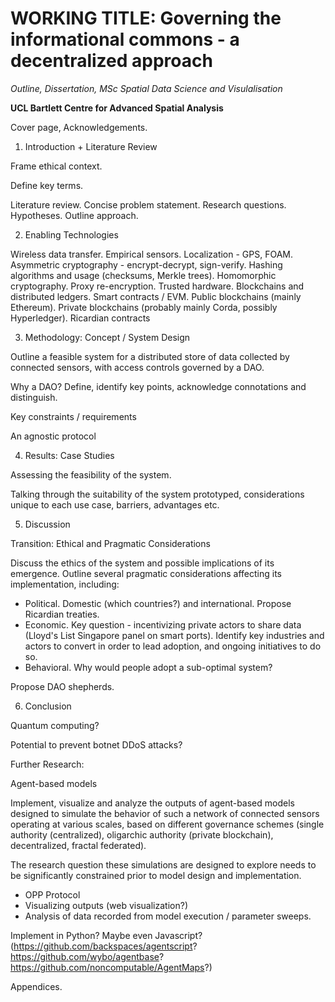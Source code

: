 # WORKING TITLE: Governing the informational commons - a decentralized approach

*Outline, Dissertation, MSc Spatial Data Science and Visulalisation*

**UCL Bartlett Centre for Advanced Spatial Analysis**

Cover page, Acknowledgements.

1. Introduction + Literature Review

Frame ethical context.

Define key terms.

Literature review. Concise problem statement. Research questions. Hypotheses. Outline approach.

2. Enabling Technologies

Wireless data transfer. Empirical sensors. Localization - GPS, FOAM. Asymmetric cryptography - encrypt-decrypt, sign-verify. Hashing algorithms and usage (checksums, Merkle trees). Homomorphic cryptography. Proxy re-encryption. Trusted hardware. Blockchains and distributed ledgers. Smart contracts / EVM. Public blockchains (mainly Ethereum). Private blockchains (probably mainly Corda, possibly Hyperledger). Ricardian contracts

3. Methodology: Concept / System Design

Outline a feasible system for a distributed store of data collected by connected sensors, with access controls governed by a DAO.

Why a DAO? Define, identify key points, acknowledge connotations and distinguish.

Key constraints / requirements

An agnostic protocol

4. Results: Case Studies

Assessing the feasibility of the system.

Talking through the suitability of the system prototyped, considerations unique to each use case, barriers, advantages etc.


5. Discussion

Transition: Ethical and Pragmatic Considerations

Discuss the ethics of the system and possible implications of its emergence. Outline several pragmatic considerations affecting its implementation, including:

- Political. Domestic (which countries?) and international. Propose Ricardian treaties.
- Economic. Key question - incentivizing private actors to share data (Lloyd's List Singapore panel on smart ports). Identify key industries and actors to convert in order to lead adoption, and ongoing initiatives to do so.
- Behavioral. Why would people adopt a sub-optimal system?

Propose DAO shepherds.

6. Conclusion

Quantum computing?

Potential to prevent botnet DDoS attacks?

Further Research:

Agent-based models

Implement, visualize and analyze the outputs of agent-based models designed to simulate the behavior of such a network of connected sensors operating at various scales, based on different governance schemes (single authority (centralized), oligarchic authority (private blockchain), decentralized, fractal federated).

The research question these simulations are designed to explore needs to be significantly constrained prior to model design and implementation.

- OPP Protocol
- Visualizing outputs (web visualization?)
- Analysis of data recorded from model execution / parameter sweeps.

Implement in Python? Maybe even Javascript? (https://github.com/backspaces/agentscript? https://github.com/wybo/agentbase? https://github.com/noncomputable/AgentMaps?)


Appendices.
